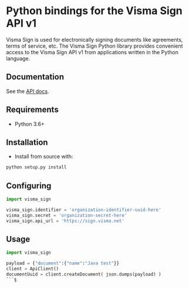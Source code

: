 # Python bindings for the Visma Sign API v1

Visma Sign is used for electronically signing documents like agreements, terms of service, etc. The Visma Sign Python library provides convenient access to the Visma Sign API v1 from applications written in the Python language. 

## Documentation

See the [API docs](https://sign.visma.net/api/docs/v1/).

## Requirements

-  Python 3.6+

## Installation

* Install from source with:

```sh
python setup.py install
```

## Configuring 

```python
import visma_sign

visma_sign.identifier = 'organization-identifier-uuid-here'
visma_sign.secret = 'organization-secret-here'
visma_sign.api_url = 'https://sign.visma.net'
```

## Usage

```python
import visma_sign

payload = {"document":{"name":"Java test"}}
client = ApiClient()
documentUuid = client.createDocument( json.dumps(payload) )
```§